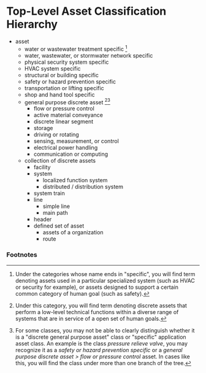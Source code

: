 # Top-Level Asset Classification Hierarchy
* asset
    * water or wastewater treatment specific [^1]
    * water, wastewater, or stormwater network specific
    * physical security system specific
    * HVAC system specific
    * structural or building specific
    * safety or hazard prevention specific
    * transportation or lifting specific
    * shop and hand tool specific
    * general purpose discrete asset [^2][^3]
        * flow or pressure control
        * active material conveyance
        * discrete linear segment
        * storage
        * driving or rotating
        * sensing, measurement, or control
        * electrical power handling
        * communication or computing
    * collection of discrete assets
        * facility
        * system
            * localized function system
            * distributed / distribution system
        * system train
        * line
            * simple line
            * main path
        * header
        * defined set of asset
            * assets of a organization
            * route


### Footnotes
[^1]: Under the categories whose name ends in "specific", you will find term denoting assets used in a particular specialized system (such as HVAC or security for example), or assets designed to support a certain common category of human goal (such as safety).
[^2]: Under this category, you will find term denoting discrete assets that perform a low-level technical functions within a diverse range of systems that are in service of a open set of human goals.
[^3]: For some classes, you may not be able to clearly distinguish whether it is a "discrete general purpose asset" class or "specific" application asset class. An example is the class *pressure relieve valve*, you may recognize it as a *safety or hazard prevention specific* or a *general purpose discrete asset > flow or pressure control* asset. In cases like this, you will find the class under more than one branch of the tree.